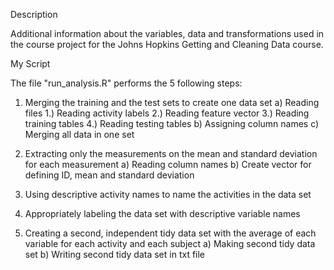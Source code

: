 Description

Additional information about the variables, data and transformations used in the course project for the Johns Hopkins Getting and Cleaning Data course.

My Script

The file "run_analysis.R" performs the 5 following steps:

1. Merging the training and the test sets to create one data set
  a) Reading files
    1.) Reading activity labels
    2.) Reading feature vector
    3.) Reading training tables
    4.) Reading testing tables
  b) Assigning column names
  c) Merging all data in one set
  
2. Extracting only the measurements on the mean and standard deviation for each measurement
  a) Reading column names
  b) Create vector for defining ID, mean and standard deviation
  
3. Using descriptive activity names to name the activities in the data set

4. Appropriately labeling the data set with descriptive variable names

5. Creating a second, independent tidy data set with the average of each variable for each activity and each subject
  a) Making second tidy data set
  b) Writing second tidy data set in txt file
